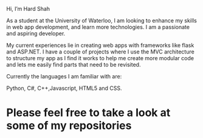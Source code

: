 Hi, I’m Hard Shah 

As a student at the University of Waterloo, I am looking to enhance my skills in web app development, and learn more technologies. I
am a passionate and aspiring developer. 

My current experiences lie in creating web apps with frameworks like flask and ASP.NET. I have a couple of projects where I use the MVC architecture to structure my app
as I find it works to help me create more modular code and lets me easily find parts that need to be revisited.

Currently the languages I am familiar with are: 

Python, C#, C++,Javascript, HTML5 and CSS. 

# Please feel free to take a look at some of my repositories

